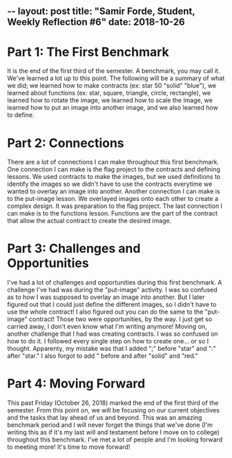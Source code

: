--
layout: post
title: "Samir Forde, Student, Weekly Reflection #6"
date: 2018-10-26
---

# Part 1: The First Benchmark
It is the end of the first third of the semester. A benchmark, you may call it. We've learned a lot up to this point. The following will be a summary of what we did; we learned how to make contracts (ex: star 50 "solid" "blue"), we learned about functions (ex: star, square, triangle, circle, rectangle), we learned how to rotate the image, we learned how to scale the image, we learned how to put an image into another image, and we also learned how to define.
# Part 2: Connections
There are a lot of connections I can make throughout this first benchmark. One connection I can make is the flag project to the contracts and defining lessons. We used contracts to make the images, but we used definitions to identify the images so we didn't have to use the contracts everytime we wanted to overlay an image into another. Another connection I can make is to the put-image lesson. We overlayed images onto each other to create a complex design. It was preparation to the flag project. The last connection I can make is to the functions lesson. Functions are the part of the contract that allow the actual contract to create the desired image.
# Part 3: Challenges and Opportunities 
I've had a lot of challenges and opportunities during this first benchmark. A challenge I've had was during the "put-image" activity. I was so confused as to how I was supposed to overlay an image into another. But I later figured out that I could just define the different images, so I didn't have to use the whole contract! I also figured out you can do the same to the "put-image" contract! Those two were opportunities, by the way. I just get so carried away, I don't even know what I'm writing anymore! Moving on, another challenge that I had was creating contracts. I was so confused on how to do it. I followed every single step on how to create one... or so I thought. Apparenty, my mistake was that I added ";" before "star" and ":" after "star." I also forgot to add " before and after "solid" and "red."
# Part 4: Moving Forward
This past Friday (October 26, 2018) marked the end of the first third of the semester. From this point on, we will be focusing on our current objectives and the tasks that lay ahead of us and beyond. This was an amazing benchmark period and I will never forget the things that we've done (I'm writing this as if it's my last will and testament before I move on to college) throughout this benchmark. I've met a lot of people and I'm looking forward to meeting more! It's time to move forward!
